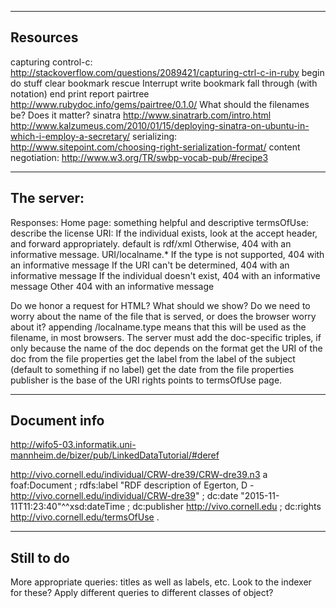 -----------------------
Resources
-----------------------

capturing control-c:
	http://stackoverflow.com/questions/2089421/capturing-ctrl-c-in-ruby
	begin
	  do stuff
	  clear bookmark
	rescue Interrupt
	  write bookmark
	  fall through (with notation)
	end
	print report
pairtree
	http://www.rubydoc.info/gems/pairtree/0.1.0/
	What should the filenames be? Does it matter?
sinatra
	http://www.sinatrarb.com/intro.html
	http://www.kalzumeus.com/2010/01/15/deploying-sinatra-on-ubuntu-in-which-i-employ-a-secretary/
serializing: 
	http://www.sitepoint.com/choosing-right-serialization-format/
content negotiation:
	http://www.w3.org/TR/swbp-vocab-pub/#recipe3
	
--------------------------
The server:
--------------------------

Responses:
	Home page:
		something helpful and descriptive
	termsOfUse:
		describe the license
	URI:
		If the individual exists, look at the accept header, and forward appropriately.
			default is rdf/xml
		Otherwise, 404 with an informative message.
	URI/localname.*
		If the type is not supported, 404 with an informative message
		If the URI can't be determined, 404 with an informative message
		If the individual doesn't exist, 404 with an informative message
	Other
		404 with an informative message
	
Do we honor a request for HTML? What should we show?
Do we need to worry about the name of the file that is served, or does the browser worry about it?
	appending /localname.type means that this will be used as the filename, in most browsers.
The server must add the doc-specific triples, if only because the name of the doc depends on the format
	get the URI of the doc from the file properties
	get the label from the label of the subject (default to something if no label)
	get the date from the file properties
	publisher is the base of the URI
	rights points to termsOfUse page.
	
	
--------------------------
Document info
--------------------------

http://wifo5-03.informatik.uni-mannheim.de/bizer/pub/LinkedDataTutorial/#deref

<http://vivo.cornell.edu/individual/CRW-dre39/CRW-dre39.n3>
        a           foaf:Document ;
        rdfs:label  "RDF description of Egerton, D - http://vivo.cornell.edu/individual/CRW-dre39" ;
        dc:date     "2015-11-11T11:23:40"^^xsd:dateTime ;
        dc:publisher <http://vivo.cornell.edu> ;
        dc:rights    <http://vivo.cornell.edu/termsOfUse> .

--------------------------
Still to do
--------------------------

More appropriate queries: titles as well as labels, etc.
	Look to the indexer for these?
	Apply different queries to different classes of object?

